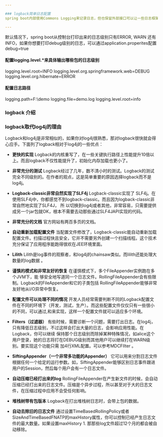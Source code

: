 ```yaml
---

### logback简单日志配置
spring boot内部使用Commons Logging来记录日志，但也保留外部接口可以让一些日志框架来进行实现，例如Java Util Logging,Log4J2还有Logback。如果你想用某一种日志框架来进行实现的话，就必须先配置，默认情况下，spring boot使用Logback作为日志实现的框架。

---
```


默认情况下，spring boot从控制台打印出来的日志级别只有ERROR, WARN 还有INFO，如果你想要打印debug级别的日志，可以通过application.properites配置debug=true

#### 配置logging.level.*来具体输出哪些包的日志级别
logging.level.root=INFO
logging.level.org.springframework.web=DEBUG
logging.level.org.hibernate=ERROR

#### 配置日志路径
logging.path=F:\\demo
logging.file=demo.log
logging.level.root=info

### logback 介绍



### logback取代log4j的理由
   Logback和log4j是非常相似的，如果你对log4j很熟悉，那对logback很快就会得心应手。下面列了logback相对于log4j的一些优点：

* **更快的实现**  Logback的内核重写了，在一些关键执行路径上性能提升10倍以上。而且logback不仅性能提升了，初始化内存加载也更小了。

* **非常充分的测试**  Logback经过了几年，数不清小时的测试。Logback的测试完全不同级别的。在作者的观点，这是简单重要的原因选择logback而不是log4j。

* **Logback-classic非常自然实现了SLF4j** Logback-classic实现了 SLF4j。在使用SLF4j中，你都感觉不到logback-classic。而且因为logback-classic非常自然地实现了SLF4J，  所 以切换到log4j或者其他，非常容易，只需要提供成另一个jar包就OK，根本不需要去动那些通过SLF4JAPI实现的代码。

* **非常充分的文档**  官方网站有两百多页的文档。

* **自动重新加载配置文件** 当配置文件修改了，Logback-classic能自动重新加载配置文件。扫描过程快且安全，它并不需要另外创建一个扫描线程。这个技术充分保证了应用程序能跑得很欢在JEE环境里面。

* **Lilith**   Lilith是log事件的观察者，和log4j的chainsaw类似。而lilith还能处理大数量的log数据 。

* **谨慎的模式和非常友好的恢复** 在谨慎模式下，多个FileAppender实例跑在多个JVM下，能 够安全地写道同一个日志文件。RollingFileAppender会有些限制。Logback的FileAppender和它的子类包括 RollingFileAppender能够非常友好地从I/O异常中恢复。

* **配置文件可以处理不同的情况** 开发人员经常需要判断不同的Logback配置文件在不同的环境下（开发，测试，生产）。而这些配置文件仅仅只有一些很小的不同，可以通过,和来实现，这样一个配置文件就可以适应多个环境。

* **Filters（过滤器）** 有些时候，需要诊断一个问题，需要打出日志。在log4j，只有降低日志级别，不过这样会打出大量的日志，会影响应用性能。在Logback，你可以继续 保持那个日志级别而除掉某种特殊情况，如alice这个用户登录，她的日志将打在DEBUG级别而其他用户可以继续打在WARN级别。要实现这个功能只需 加4行XML配置。可以参考MDCFIlter 。

* **SiftingAppender（一个非常多功能的Appender）** 它可以用来分割日志文件根据任何一个给定的运行参数。如，SiftingAppender能够区别日志事件跟进用户的Session，然后每个用户会有一个日志文件。

* **自动压缩已经打出来的log** RollingFileAppender在产生新文件的时候，会自动压缩已经打出来的日志文件。压缩是个异步过程，所以甚至对于大的日志文件，在压缩过程中应用不会受任何影响。

* **堆栈树带有包版本** Logback在打出堆栈树日志时，会带上包的数据。

* **自动去除旧的日志文件** 通过设置TimeBasedRollingPolicy或者SizeAndTimeBasedFNATP的maxHistory属性，你可以控制已经产生日志文件的最大数量。如果设置maxHistory 1. 那那些log文件超过12个月的都会被自动移除。
